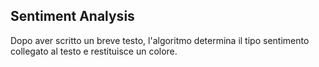 ## Sentiment Analysis ##

Dopo aver scritto un breve testo, l'algoritmo determina il tipo sentimento collegato al testo e restituisce un colore.
